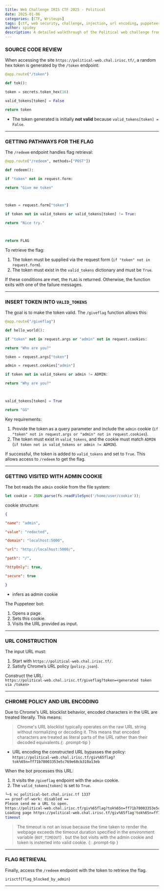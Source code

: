 ```yaml
---
title: Web Challenge IRIS CTF 2025 - Political
date: 2025-01-06
categories: [CTF, Writeups]
tags: [ctf, web security, challenge, injection, url encoding, puppeteer]
author: spidey
description: A detailed walkthrough of the Political web challenge from IRIS CTF 2025, covering token validation, admin cookie exploitation, and URL encoding techniques.
---
```


### **SOURCE CODE REVIEW**

When accessing the site `https://political-web.chal.irisc.tf/`, a random hex token is generated by the `/token` endpoint:



```python
@app.route("/token")

def tok():

token = secrets.token_hex(16)

valid_tokens[token] = False

return token
```


- The token generated is initially **not valid** because `valid_tokens[token] = False`.

---

### **GETTING PATHWAYS FOR THE FLAG**

The `/redeem` endpoint handles flag retrieval:

```python
@app.route("/redeem", methods=["POST"])

def redeem():

if "token" not in request.form:

return "Give me token"

  

token = request.form["token"]

if token not in valid_tokens or valid_tokens[token] != True:

return "Nice try."

  

return FLAG
```


To retrieve the flag:

1. The token must be supplied via the request form (`if "token" not in request.form`).
2. The token must exist in the `valid_tokens` dictionary and must be `True`.

If these conditions are met, the `FLAG` is returned. Otherwise, the function exits with one of the failure messages.

---

### **INSERT TOKEN INTO `VALID_TOKENS`**

The goal is to make the token valid. The `/giveflag` function allows this:

```python
@app.route("/giveflag")

def hello_world():

if "token" not in request.args or "admin" not in request.cookies:

return "Who are you?"

token = request.args["token"]

admin = request.cookies["admin"]

if token not in valid_tokens or admin != ADMIN:

return "Why are you?"

  

valid_tokens[token] = True

return "GG"
```

Key requirements:

1. Provide the token as a query parameter and include the `admin` cookie (`if "token" not in request.args or "admin" not in request.cookies`).
2. The token must exist in `valid_tokens`, and the cookie must match `ADMIN` (`if token not in valid_tokens or admin != ADMIN`).

If successful, the token is added to `valid_tokens` and set to `True`. This allows access to `/redeem` to get the flag.

---

### **GETTING VISITED WITH ADMIN COOKIE**

The bot reads the `admin` cookie from the file system:

```js
let cookie = JSON.parse(fs.readFileSync('/home/user/cookie'));
```

 cookie structure:

```json
{

"name": "admin",

"value": "redacted",

"domain": "localhost:5000",

"url": "http://localhost:5000/",

"path": "/",

"httpOnly": true,

"secure": true

}
```
- infers as admin cookie

The Puppeteer bot:

1. Opens a page.
2. Sets this cookie.
3. Visits the URL provided as input.

---

### **URL CONSTRUCTION**

The input URL must:

1. Start with `https://political-web.chal.irisc.tf/`.
2. Satisfy Chrome’s URL policy (`policy.json`).

Construct the URL:  
`https://political-web.chal.irisc.tf/giveflag?token=<generated token via /token>`

---

### **CHROME POLICY AND URL ENCODING**

Due to Chrome's URL blocklist behavior, encoded characters in the URL are treated literally. This means:


>Chrome's URL blocklist typically operates on the raw URL string without normalizing or decoding it. This means that encoded characters are treated as literal parts of the URL rather than their decoded equivalents.{: .prompt-tip }

- URL encoding the constructed URL bypasses the policy: `https://political-web.chal.irisc.tf/giv%65flag?tok%65n=ff71b78003353e5c769e68cb310a13eb`

When the bot processes this URL:

1. It visits the `/giveflag` endpoint with the `admin` cookie.
2. The `valid_tokens[token]` is set to `True`.

```bash
└─$ nc political-bot.chal.irisc.tf 1337
== proof-of-work: disabled ==
Please send me a URL to open.
https://political-web.chal.irisc.tf/giv%65flag?tok%65n=ff71b78003353e5c769e68cb310a13eb
Loading page https://political-web.chal.irisc.tf/giv%65flag?tok%65n=ff71b78003353e5c769e68cb310a13eb.
timeout
```


> The timeout is not an issue because the time taken to render the webpage exceeds the timeout duration specified in the environment variable (`BOT_TIMEOUT`) . but the bot visits with the admin cookie and token is insterted into valid cookie. {: .prompt-tip }


---

### **FLAG RETRIEVAL**

Finally, access the `/redeem` endpoint with the token to retrieve the flag.


```
irisctf{flag_blocked_by_admin}
```


---
